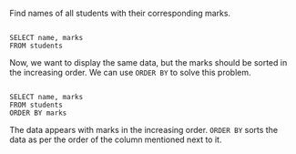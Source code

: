 Find names of all students with their corresponding marks.

<codeblock language="sql" dbName="students1.db" type="lesson">
<code>
SELECT name, marks
FROM students
</code>
</codeblock>

Now, we want to display the same data, but the marks should be sorted in the increasing order.
We can use `ORDER BY` to solve this problem.

<codeblock language="sql" dbName="students1.db" type="lesson">
<code>
SELECT name, marks
FROM students
ORDER BY marks
</code>
</codeblock>

The data appears with marks in the increasing order.
`ORDER BY` sorts the data as per the order of the column mentioned next to it.